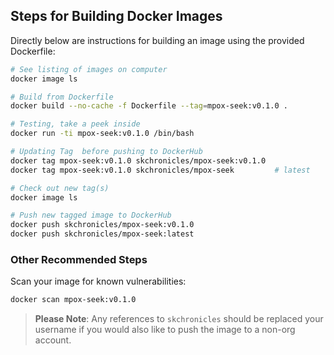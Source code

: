 ## Steps for Building Docker Images

Directly below are instructions for building an image using the provided Dockerfile:

```bash
# See listing of images on computer
docker image ls

# Build from Dockerfile
docker build --no-cache -f Dockerfile --tag=mpox-seek:v0.1.0 .

# Testing, take a peek inside
docker run -ti mpox-seek:v0.1.0 /bin/bash

# Updating Tag  before pushing to DockerHub
docker tag mpox-seek:v0.1.0 skchronicles/mpox-seek:v0.1.0
docker tag mpox-seek:v0.1.0 skchronicles/mpox-seek         # latest

# Check out new tag(s)
docker image ls

# Push new tagged image to DockerHub
docker push skchronicles/mpox-seek:v0.1.0
docker push skchronicles/mpox-seek:latest
```

### Other Recommended Steps

Scan your image for known vulnerabilities:

```bash
docker scan mpox-seek:v0.1.0
```

> **Please Note**: Any references to `skchronicles` should be replaced your username if you would also like to push the image to a non-org account.
